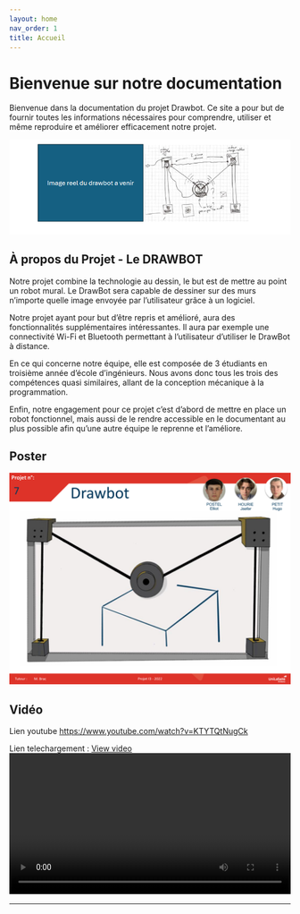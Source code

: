 ```yaml
---
layout: home
nav_order: 1
title: Accueil
---
```


# Bienvenue sur notre documentation

Bienvenue dans la documentation du projet Drawbot. Ce site a pour but de fournir toutes les informations nécessaires pour comprendre, utiliser et même reproduire et améliorer efficacement notre projet.

![Illustration vectorielle colorée avec un fond blanc, montrant un atelier équipé pour un projet de conception mécanique, électronique et informatique](images/acceuil.png)

## À propos du Projet - Le DRAWBOT

Notre projet combine la technologie au dessin, le but est de mettre au point un robot mural. Le DrawBot sera capable de dessiner sur des murs n’importe quelle image envoyée par l’utilisateur grâce à un logiciel.

Notre projet ayant pour but d’être repris et amélioré, aura des fonctionnalités supplémentaires intéressantes. Il aura par exemple une connectivité Wi-Fi et Bluetooth permettant à l’utilisateur d’utiliser le DrawBot à distance.

En ce qui concerne notre équipe, elle est composée de 3 étudiants en troisième année d’école d’ingénieurs.  Nous avons donc tous les trois des compétences quasi similaires, allant de la conception mécanique à la programmation.

Enfin, notre engagement pour ce projet c’est d’abord de mettre en place un robot fonctionnel, mais aussi de le rendre accessible en le documentant au plus possible afin qu’une autre équipe le reprenne et l’améliore.


## Poster

![Poster projet](images/poster.jpg)

## Vidéo

Lien youtube
https://www.youtube.com/watch?v=KTYTQtNugCk

Lien telechargement :
[View video](images/video.webm)
<video src="images/video.webm" controls="controls" title="Title" style="width: 100%;"></video>

---
